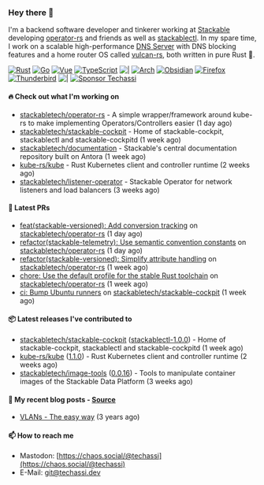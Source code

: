 ### Hey there 👋

I'm a backend software developer and tinkerer working at [Stackable][stackable] developing
[operator-rs][op-rs] and friends as well as [stackablectl][sctl]. In my spare time, I work
on a scalable high-performance [DNS Server][portal] with DNS blocking features and a home
router OS called [vulcan-rs][vulcan], both written in pure Rust 🦀.

[sctl]: https://github.com/stackabletech/stackable-cockpit
[op-rs]: https://github.com/stackabletech/operator-rs
[stackable]: https://github.com/stackabletech
[portal]: https://github.com/portal-rs/portal
[vulcan]: https://github.com/vulcan-rs

[![Rust](https://img.shields.io/badge/-Rust-141414?style=flat&logo=rust&logoColor=%23f97f39)](https://www.rust-lang.org/)
[![Go](https://img.shields.io/badge/-Go-141414?style=flat&logo=go&logoColor=%23f97f39)](https://go.dev/)
[![Vue](https://img.shields.io/badge/-Vue-141414?style=flat&logo=vuedotjs&logoColor=%23f97f39)](https://vuejs.org/)
[![TypeScript](https://img.shields.io/badge/-TypeScript-141414?style=flat&logo=typescript&logoColor=%23f97f39)](https://www.typescriptlang.org/)
![|](https://img.shields.io/badge/-%7C-141414?style=flat&logoColor=%23f97f39)
[![Arch](https://img.shields.io/badge/-Arch-141414?style=flat&logo=archlinux&logoColor=%23f97f39)](https://archlinux.org/)
[![Obsidian](https://img.shields.io/badge/-Obsidian-141414?style=flat&logo=obsidian&logoColor=%23f97f39)](https://obsidian.md/)
[![Firefox](https://img.shields.io/badge/-Firefox-141414?style=flat&logo=firefox&logoColor=%23f97f39)](https://www.mozilla.org/en-US/firefox/new/)
[![Thunderbird](https://img.shields.io/badge/-Thunderbird-141414?style=flat&logo=thunderbird&logoColor=%23f97f39)](https://www.thunderbird.net/en-US/)
![|](https://img.shields.io/badge/-%7C-141414?style=flat&logoColor=%23f97f39)
[![Sponsor Techassi](https://img.shields.io/badge/-Sponsor-141414?style=flat&logo=github&logoColor=%23f97f39)](https://github.com/sponsors/Techassi)

#### 🔥 Check out what I'm working on


- [stackabletech/operator-rs](https://github.com/stackabletech/operator-rs) - A simple wrapper/framework around kube-rs to make implementing Operators/Controllers easier (1 day ago)
- [stackabletech/stackable-cockpit](https://github.com/stackabletech/stackable-cockpit) - Home of stackable-cockpit, stackablectl and stackable-cockpitd (1 week ago)
- [stackabletech/documentation](https://github.com/stackabletech/documentation) - Stackable&#39;s central documentation repository built on Antora (1 week ago)
- [kube-rs/kube](https://github.com/kube-rs/kube) - Rust Kubernetes client and controller runtime (2 weeks ago)
- [stackabletech/listener-operator](https://github.com/stackabletech/listener-operator) - Stackable Operator for network listeners and load balancers (3 weeks ago)

#### 🧪 Latest PRs


- [feat(stackable-versioned): Add conversion tracking](https://github.com/stackabletech/operator-rs/pull/1056) on [stackabletech/operator-rs](https://github.com/stackabletech/operator-rs) (1 day ago)
- [refactor(stackable-telemetry): Use semantic convention constants](https://github.com/stackabletech/operator-rs/pull/1055) on [stackabletech/operator-rs](https://github.com/stackabletech/operator-rs) (1 day ago)
- [refactor(stackable-versioned): Simplify attribute handling](https://github.com/stackabletech/operator-rs/pull/1053) on [stackabletech/operator-rs](https://github.com/stackabletech/operator-rs) (1 week ago)
- [chore: Use the default profile for the stable Rust toolchain](https://github.com/stackabletech/operator-rs/pull/1052) on [stackabletech/operator-rs](https://github.com/stackabletech/operator-rs) (1 week ago)
- [ci: Bump Ubuntu runners](https://github.com/stackabletech/stackable-cockpit/pull/383) on [stackabletech/stackable-cockpit](https://github.com/stackabletech/stackable-cockpit) (1 week ago)

#### 📦 Latest releases I've contributed to


- [stackabletech/stackable-cockpit](https://github.com/stackabletech/stackable-cockpit/releases/tag/stackablectl-1.0.0) ([stackablectl-1.0.0](https://github.com/stackabletech/stackable-cockpit/releases/tag/stackablectl-1.0.0)) - Home of stackable-cockpit, stackablectl and stackable-cockpitd (1 week ago)
- [kube-rs/kube](https://github.com/kube-rs/kube/releases/tag/1.1.0) ([1.1.0](https://github.com/kube-rs/kube/releases/tag/1.1.0)) - Rust Kubernetes client and controller runtime (2 weeks ago)
- [stackabletech/image-tools](https://github.com/stackabletech/image-tools/releases/tag/0.0.16) ([0.0.16](https://github.com/stackabletech/image-tools/releases/tag/0.0.16)) - Tools to manipulate container images of the Stackable Data Platform (3 weeks ago)

#### 📜 My recent blog posts - [Source](https://github.com/Techassi/page)


- [VLANs - The easy way](https://techassi.dev/posts/vlans-the-easy-way/) (3 years ago)

#### 📫 How to reach me

- Mastodon: [https://chaos.social/@techassi](https://chaos.social/@techassi)
- E-Mail: git@techassi.dev
